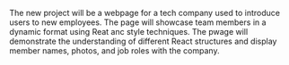 The new project will be a webpage for a tech company used to introduce users to new employees. The page will showcase team members in a dynamic format using Reat anc style techniques. The pwage will demonstrate the understanding of different React structures and display member names, photos, and job roles with the company. 